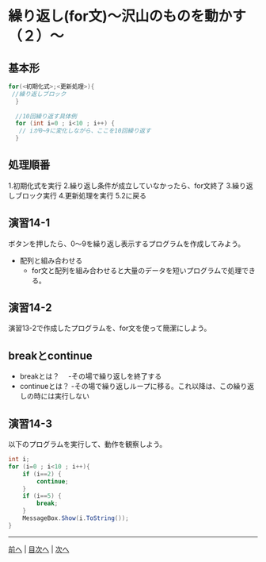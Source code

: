 # 繰り返し(for文)～沢山のものを動かす（２）～

## 基本形

```cs
for(<初期化式>;<更新処理>){
 //繰り返しブロック
  }
  
  //10回繰り返す具体例
  for (int i=0 ; i<10 ; i++) {
   // iが0~9に変化しながら、ここを10回繰り返す
  }
```

## 処理順番
1.初期化式を実行
 2.繰り返し条件が成立していなかったら、for文終了
 3.繰り返しブロック実行
 4.更新処理を実行
 5.2に戻る

## 演習14-1
ボタンを押したら、0～9を繰り返し表示するプログラムを作成してみよう。

- 配列と組み合わせる
  - for文と配列を組み合わせると大量のデータを短いプログラムで処理できる。

## 演習14-2
演習13-2で作成したプログラムを、for文を使って簡潔にしよう。

## breakとcontinue
- breakとは？
　-その場で繰り返しを終了する
- continueとは？
  -その場で繰り返しループに移る。これ以降は、この繰り返しの時には実行しない

## 演習14-3
以下のプログラムを実行して、動作を観察しよう。

```cs
int i;
for (i=0 ; i<10 ; i++){
    if (i==2) {
        continue;
    }
    if (i==5) {
        break;
    }
    MessageBox.Show(i.ToString());
}
```

---

[前へ](13.md) | [目次へ](README.md#%E7%9B%AE%E6%AC%A1) | [次へ](15.md)
